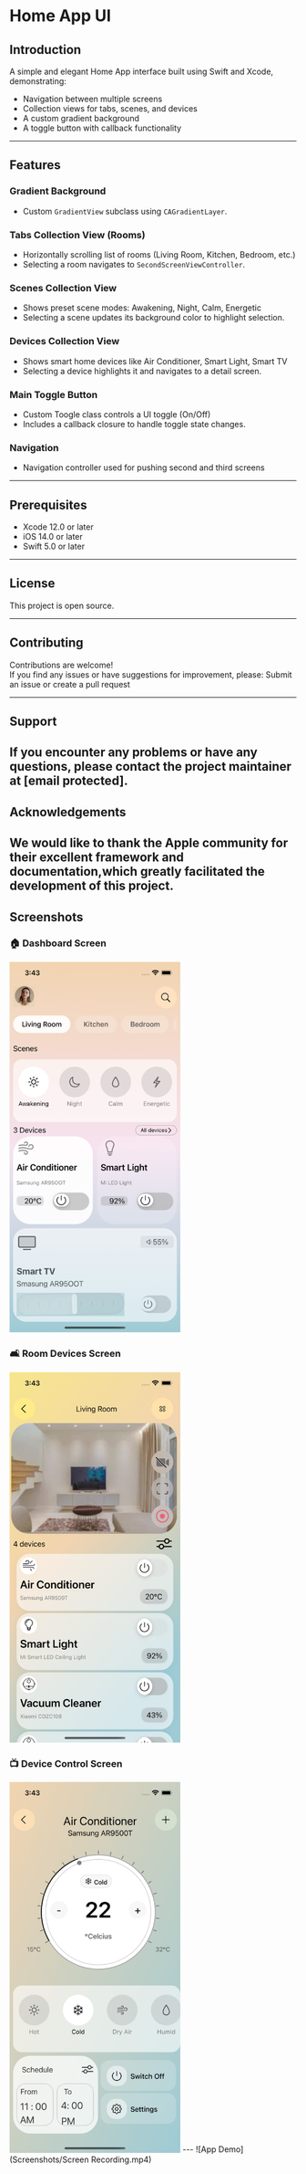 # Home App UI

## Introduction
A simple and elegant Home App interface built using Swift and Xcode, demonstrating:

- Navigation between multiple screens
- Collection views for tabs, scenes, and devices
- A custom gradient background
- A toggle button with callback functionality

---

## Features

### Gradient Background
- Custom `GradientView` subclass using `CAGradientLayer`.

### Tabs Collection View (Rooms)
- Horizontally scrolling list of rooms (Living Room, Kitchen, Bedroom, etc.)
- Selecting a room navigates to `SecondScreenViewController`.

### Scenes Collection View
- Shows preset scene modes: Awakening, Night, Calm, Energetic
- Selecting a scene updates its background color to highlight selection.

### Devices Collection View
- Shows smart home devices like Air Conditioner, Smart Light, Smart TV
- Selecting a device highlights it and navigates to a detail screen.

### Main Toggle Button
- Custom Toogle class controls a UI toggle (On/Off)
- Includes a callback closure to handle toggle state changes.

### Navigation
- Navigation controller used for pushing second and third screens

---

## Prerequisites
- Xcode 12.0 or later
- iOS 14.0 or later
- Swift 5.0 or later

---

## License
This project is open source.  


---

## Contributing
Contributions are welcome!  
If you find any issues or have suggestions for improvement, please: Submit an issue or create a pull request

---

## Support
If you encounter any problems or have any questions, please contact the project maintainer at [email protected].
---


## Acknowledgements
We would like to thank the Apple community for their excellent framework and documentation,which greatly facilitated the development of this project.
---

## Screenshots

### 🏠 Dashboard Screen
<img src="Screenshots/First Screen.png" width="300">

### 🛋️ Room Devices Screen
<img src="Screenshots/Second Screen.png" width="300">

### 📺 Device Control Screen
<img src="Screenshots/Third Screen.png" width="300">
---
![App Demo](Screenshots/Screen Recording.mp4)




